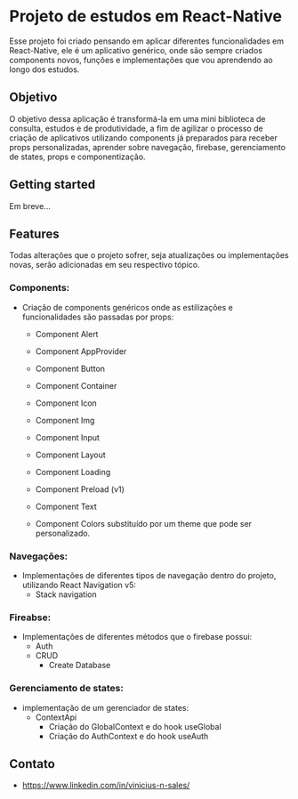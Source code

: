 # Projeto de estudos em React-Native
 
Esse projeto foi criado pensando em aplicar diferentes funcionalidades em React-Native, ele é um aplicativo genérico, onde são sempre criados components novos, funções e implementações que vou aprendendo ao longo dos estudos.
 
## Objetivo
 
O objetivo dessa aplicação é transformá-la em uma mini biblioteca de consulta, estudos e de produtividade, a fim de agilizar o processo de criação de aplicativos utilizando components já preparados para receber props personalizadas, aprender sobre navegação, firebase, gerenciamento de states, props e componentização.
 
## Getting started
Em breve...
 
## Features
 
Todas alterações que o projeto sofrer, seja atualizações ou implementações novas, serão adicionadas em seu respectivo tópico.
 
### Components:
- Criação de components genéricos onde as estilizações e funcionalidades são passadas por props:
  - Component Alert
  - Component AppProvider
  - Component Button
  - Component Container
  - Component Icon
  - Component Img
  - Component Input
  - Component Layout
  - Component Loading
  - Component Preload (v1)
  - Component Text

  - Component Colors substituído por um theme que pode ser personalizado.
 
### Navegações:
- Implementações de diferentes tipos de navegação dentro do projeto, utilizando React Navigation v5:
  - Stack navigation
 
### Fireabse:
- Implementações de diferentes métodos que o firebase possui:
  - Auth
  - CRUD
    - Create Database
 
### Gerenciamento de states:
- implementação de um gerenciador de states:
  - ContextApi
    - Criação do GlobalContext e do hook useGlobal
    - Criação do AuthContext e do hook useAuth
 
## Contato
 
- https://www.linkedin.com/in/vinicius-n-sales/
